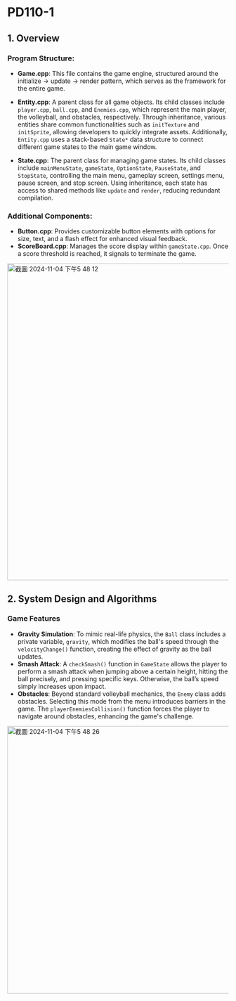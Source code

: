# PD110-1

## 1. Overview

### Program Structure:
- **Game.cpp**: This file contains the game engine, structured around the initialize -> update -> render pattern, which serves as the framework for the entire game.
- **Entity.cpp**: A parent class for all game objects. Its child classes include `player.cpp`, `ball.cpp`, and `Enemies.cpp`, which represent the main player, the volleyball, and obstacles, respectively. Through inheritance, various entities share common functionalities such as `initTexture` and `initSprite`, allowing developers to quickly integrate assets. Additionally, `Entity.cpp` uses a stack-based `State*` data structure to connect different game states to the main game window.

- **State.cpp**: The parent class for managing game states. Its child classes include `mainMenuState`, `gameState`, `OptionState`, `PauseState`, and `StopState`, controlling the main menu, gameplay screen, settings menu, pause screen, and stop screen. Using inheritance, each state has access to shared methods like `update` and `render`, reducing redundant compilation.

### Additional Components:
- **Button.cpp**: Provides customizable button elements with options for size, text, and a flash effect for enhanced visual feedback.
- **ScoreBoard.cpp**: Manages the score display within `gameState.cpp`. Once a score threshold is reached, it signals to terminate the game.
<img width="721" alt="截圖 2024-11-04 下午5 48 12" src="https://github.com/user-attachments/assets/3edac10a-6284-4b28-9f2a-aae7ba1f3292">


## 2. System Design and Algorithms

### Game Features
- **Gravity Simulation**: To mimic real-life physics, the `Ball` class includes a private variable, `gravity`, which modifies the ball's speed through the `velocityChange()` function, creating the effect of gravity as the ball updates.
- **Smash Attack**: A `checkSmash()` function in `GameState` allows the player to perform a smash attack when jumping above a certain height, hitting the ball precisely, and pressing specific keys. Otherwise, the ball’s speed simply increases upon impact.
- **Obstacles**: Beyond standard volleyball mechanics, the `Enemy` class adds obstacles. Selecting this mode from the menu introduces barriers in the game. The `playerEnemiesCollision()` function forces the player to navigate around obstacles, enhancing the game's challenge.
<img width="609" alt="截圖 2024-11-04 下午5 48 26" src="https://github.com/user-attachments/assets/1141662f-cfb7-4bfb-b965-6337ec387627">

